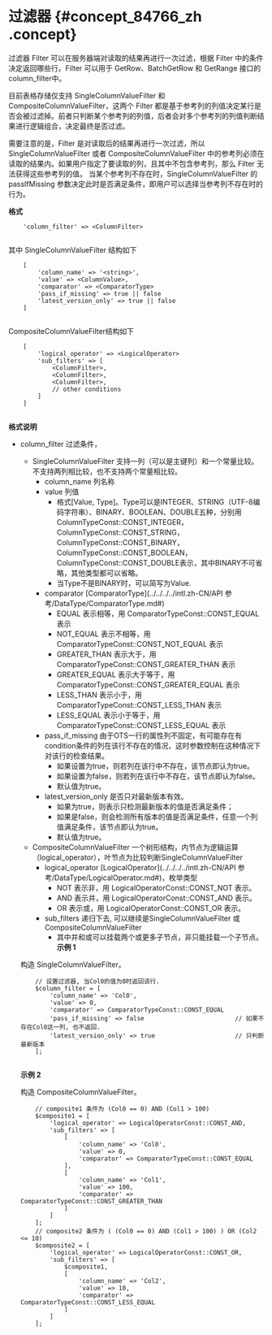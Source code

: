 # 过滤器 {#concept_84766_zh .concept}

过滤器 Filter 可以在服务器端对读取的结果再进行一次过滤，根据 Filter 中的条件决定返回哪些行。Filter 可以用于 GetRow、BatchGetRow 和 GetRange 接口的column\_filter中。

目前表格存储仅支持 SingleColumnValueFilter 和 CompositeColumnValueFilter，这两个 Filter 都是基于参考列的列值决定某行是否会被过滤掉。前者只判断某个参考列的列值，后者会对多个参考列的列值判断结果进行逻辑组合，决定最终是否过滤。

需要注意的是，Filter 是对读取后的结果再进行一次过滤，所以 SingleColumnValueFilter 或者 CompositeColumnValueFilter 中的参考列必须在读取的结果内。如果用户指定了要读取的列，且其中不包含参考列，那么 Filter 无法获得这些参考列的值。 当某个参考列不存在时，SingleColumnValueFilter 的 passIfMissing 参数决定此时是否满足条件，即用户可以选择当参考列不存在时的行为。

**格式**

```language-php
    'column_filter' => <ColumnFilter>
		
```

其中 SingleColumnValueFilter 结构如下

```language-php
    [
        'column_name' => '<string>',
        'value' => <ColumnValue>,
        'comparator' => <ComparatorType>
        'pass_if_missing' => true || false
        'latest_version_only' => true || false
    ]
		
```

CompositeColumnValueFilter结构如下

```language-php
    [
        'logical_operator' => <LogicalOperator>
        'sub_filters' => [
            <ColumnFilter>,
            <ColumnFilter>,
            <ColumnFilter>,
            // other conditions
        ]
    ]
		
```

**格式说明** 

-   column\_filter 过滤条件，

    -   SingleColumnValueFilter 支持一列（可以是主键列）和一个常量比较。不支持两列相比较，也不支持两个常量相比较。
        -   column\_name 列名称
        -   value 列值
            -   格式\[Value, Type\]。Type可以是INTEGER、STRING（UTF-8编码字符串）、BINARY、BOOLEAN、DOUBLE五种，分别用ColumnTypeConst::CONST\_INTEGER，ColumnTypeConst::CONST\_STRING，ColumnTypeConst::CONST\_BINARY，ColumnTypeConst::CONST\_BOOLEAN，ColumnTypeConst::CONST\_DOUBLE表示，其中BINARY不可省略，其他类型都可以省略。
            -   当Type不是BINARY时，可以简写为Value.
        -   comparator [ComparatorType](../../../../intl.zh-CN/API 参考/DataType/ComparatorType.md#) 
            -   EQUAL 表示相等，用 ComparatorTypeConst::CONST\_EQUAL 表示
            -   NOT\_EQUAL 表示不相等，用 ComparatorTypeConst::CONST\_NOT\_EQUAL 表示
            -   GREATER\_THAN 表示大于，用 ComparatorTypeConst::CONST\_GREATER\_THAN 表示
            -   GREATER\_EQUAL 表示大于等于，用 ComparatorTypeConst::CONST\_GREATER\_EQUAL 表示
            -   LESS\_THAN 表示小于，用 ComparatorTypeConst::CONST\_LESS\_THAN 表示
            -   LESS\_EQUAL 表示小于等于，用 ComparatorTypeConst::CONST\_LESS\_EQUAL 表示
        -   pass\_if\_missing 由于OTS一行的属性列不固定，有可能存在有condition条件的列在该行不存在的情况，这时参数控制在这种情况下对该行的检查结果。
            -   如果设置为true，则若列在该行中不存在，该节点即认为true。
            -   如果设置为false，则若列在该行中不存在，该节点即认为false。
            -   默认值为true。
        -   latest\_version\_only 是否只对最新版本有效。
            -   如果为true，则表示只检测最新版本的值是否满足条件；
            -   如果是false，则会检测所有版本的值是否满足条件，任意一个列值满足条件，该节点即认为true。
            -   默认值为true。
    -   CompositeColumnValueFilter 一个树形结构，内节点为逻辑运算（logical\_operator），叶节点为比较判断SingleColumnValueFilter
        -   logical\_operator [LogicalOperator](../../../../intl.zh-CN/API 参考/DataType/LogicalOperator.md#)，枚举类型
            -   NOT 表示非，用 LogicalOperatorConst::CONST\_NOT 表示。
            -   AND 表示并，用 LogicalOperatorConst::CONST\_AND 表示。
            -   OR 表示或，用 LogicalOperatorConst::CONST\_OR 表示。
        -   sub\_filters 递归下去, 可以继续是SingleColumnValueFilter 或 CompositeColumnValueFilter
            -   其中并和或可以挂载两个或更多子节点，非只能挂载一个子节点。
    **示例 1**

    构造 SingleColumnValueFilter。

    ```language-php
        // 设置过滤器, 当Col0的值为0时返回该行.
        $column_filter = [
            'column_name' => 'Col0',
            'value' => 0,
            'comparator' => ComparatorTypeConst::CONST_EQUAL 
            'pass_if_missing' => false                         // 如果不存在Col0这一列, 也不返回.
            'latest_version_only' => true                      // 只判断最新版本
        ];
    					
    ```

     **示例 2** 

    构造 CompositeColumnValueFilter。

    ```language-php
        // composite1 条件为 (Col0 == 0) AND (Col1 > 100)
        $composite1 = [
            'logical_operator' => LogicalOperatorConst::CONST_AND,
            'sub_filters' => [
                [
                    'column_name' => 'Col0',
                    'value' => 0,
                    'comparator' => ComparatorTypeConst::CONST_EQUAL
                ],
                [
                    'column_name' => 'Col1',
                    'value' => 100,
                    'comparator' => ComparatorTypeConst::CONST_GREATER_THAN
                ]
            ]
        ];
        // composite2 条件为 ( (Col0 == 0) AND (Col1 > 100) ) OR (Col2 <= 10)
        $composite2 = [
            'logical_operator' => LogicalOperatorConst::CONST_OR,
            'sub_filters' => [
                $composite1,
                [
                    'column_name' => 'Col2',
                    'value' => 10,
                    'comparator' => ComparatorTypeConst::CONST_LESS_EQUAL
                ]
            ]
        ];  
    					
    ```


